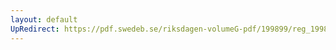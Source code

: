 ```yaml
---
layout: default
UpRedirect: https://pdf.swedeb.se/riksdagen-volumeG-pdf/199899/reg_199899/reg_199899_0180.pdf
---
```

